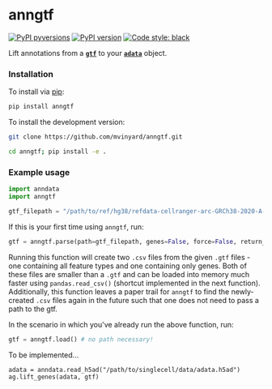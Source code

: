 # anngtf

[![PyPI pyversions](https://img.shields.io/pypi/pyversions/licorice.svg)](https://pypi.python.org/pypi/anngtf/)
[![PyPI version](https://badge.fury.io/py/anngtf.svg)](https://badge.fury.io/py/anngtf)
[![Code style: black](https://img.shields.io/badge/code%20style-black-000000.svg)](https://github.com/psf/black)

Lift annotations from a **[`gtf`](https://en.wikipedia.org/wiki/Gene_transfer_format)** to your **[`adata`](https://anndata.readthedocs.io/en/stable/)** object. 

### Installation

To install via [pip](https://pypi.org/project/anngtf):
```BASH
pip install anngtf
```

To install the development version: 
```BASH
git clone https://github.com/mvinyard/anngtf.git

cd anngtf; pip install -e .
```

### Example usage

```python
import anndata
import anngtf

gtf_filepath = "/path/to/ref/hg38/refdata-cellranger-arc-GRCh38-2020-A-2.0.0/genes/genes.gtf"

```

If this is your first time using `anngtf`, run:
```python
gtf = anngtf.parse(path=gtf_filepath, genes=False, force=False, return_gtf=True)
```
Running this function will create two `.csv` files from the given `.gtf` files - one containing all feature types and one containing only genes. Both of these files are smaller than a `.gtf` and can be loaded into memory much faster using `pandas.read_csv()` (shortcut implemented in the next function). Additionally, this function leaves a paper trail for `anngtf` to find the newly-created `.csv` files again in the future such that one does not need to pass a path to the gtf. 

In the scenario in which you've already run the above function, run:
```python
gtf = anngtf.load() # no path necessary! 
```

To be implemented...
```
adata = anndata.read_h5ad("/path/to/singlecell/data/adata.h5ad")
ag.lift_genes(adata, gtf) 
```
